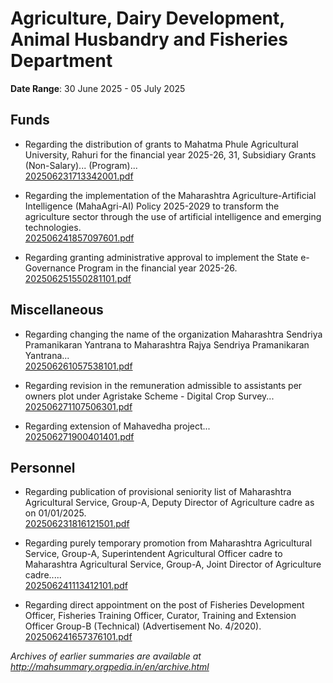 # Agriculture, Dairy Development, Animal Husbandry and Fisheries Department

**Date Range**: 30 June 2025 - 05 July 2025


## Funds
- Regarding the distribution of grants to Mahatma Phule Agricultural University, Rahuri for the financial year 2025-26, 31, Subsidiary Grants (Non-Salary)... (Program)...\
  [202506231713342001.pdf](https://gr.maharashtra.gov.in/Site/Upload/Government%20Resolutions/English/202506231713342001.pdf)

- Regarding the implementation of the Maharashtra Agriculture-Artificial Intelligence (MahaAgri-AI) Policy 2025-2029 to transform the agriculture sector through the use of artificial intelligence and emerging technologies.\
  [202506241857097601.pdf](https://gr.maharashtra.gov.in/Site/Upload/Government%20Resolutions/English/202506241857097601.....pdf)

- Regarding granting administrative approval to implement the State e-Governance Program in the financial year 2025-26.\
  [202506251550281101.pdf](https://gr.maharashtra.gov.in/Site/Upload/Government%20Resolutions/English/202506251550281101.pdf)

## Miscellaneous
- Regarding changing the name of the organization Maharashtra Sendriya Pramanikaran Yantrana to Maharashtra Rajya Sendriya Pramanikaran Yantrana...\
  [202506261057538101.pdf](https://gr.maharashtra.gov.in/Site/Upload/Government%20Resolutions/English/202506261057538101.pdf)

- Regarding revision in the remuneration admissible to assistants per owners plot under Agristake Scheme - Digital Crop Survey...\
  [202506271107506301.pdf](https://gr.maharashtra.gov.in/Site/Upload/Government%20Resolutions/English/202506271107506301...pdf)

- Regarding extension of Mahavedha project...\
  [202506271900401401.pdf](https://gr.maharashtra.gov.in/Site/Upload/Government%20Resolutions/English/202506271900401401.pdf)

## Personnel
- Regarding publication of provisional seniority list of Maharashtra Agricultural Service, Group-A, Deputy Director of Agriculture cadre as on 01/01/2025.\
  [202506231816121501.pdf](https://gr.maharashtra.gov.in/Site/Upload/Government%20Resolutions/English/202506231816121501.pdf)

- Regarding purely temporary promotion from Maharashtra Agricultural Service, Group-A, Superintendent Agricultural Officer cadre to Maharashtra Agricultural Service, Group-A, Joint Director of Agriculture cadre.....\
  [202506241113412101.pdf](https://gr.maharashtra.gov.in/Site/Upload/Government%20Resolutions/English/202506241113412101.pdf)

- Regarding direct appointment on the post of Fisheries Development Officer, Fisheries Training Officer, Curator, Training and Extension Officer Group-B (Technical) (Advertisement No. 4/2020).\
  [202506241657376101.pdf](https://gr.maharashtra.gov.in/Site/Upload/Government%20Resolutions/English/202506241657376101.pdf)


*Archives of earlier summaries are available at http://mahsummary.orgpedia.in/en/archive.html*